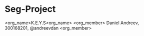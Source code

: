 # Seg-Project
<org_name>K.E.Y.S<org_name>
<org_member> Daniel Andreev, 300168201, @andreevdan <org_member>
